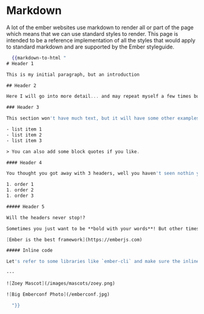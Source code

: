 # Markdown

A lot of the ember websites use markdown to render all or part of the page which means that we can use standard styles to render. This page is intended to be a reference implementation of all the styles that would apply to standard markdown and are supported by the Ember styleguide.

``` handlebars
  {{markdown-to-html "
# Header 1

This is my initial paragraph, but an introduction

## Header 2

Here I will go into more detail... and may repeat myself a few times but please don't hold that against me. Here I will go into more detail... and may repeat myself a few times but please don't hold that against me. Here I will go into more detail... and may repeat myself a few times but please don't hold that against me. Here I will go into more detail... and may repeat myself a few times but please don't hold that against me. Here I will go into more detail... and may repeat myself a few times but please don't hold that against me. 

### Header 3

This section won't have much text, but it will have some other examples! 

- list item 1
- list item 2
- list item 3

> You can also add some block quotes if you like.

#### Header 4

You thought you got away with 3 headers, well you haven't seen nothin yet!

1. order 1
1. order 2 
1. order 3

##### Header 5

Will the headers never stop!? 

Sometimes you just want to be **bold with your words**! But other times _you might feel a bit off center_. And if you're really bad you might feel **both at the _same_ time**

[Ember is the best framework](https://emberjs.com)

##### Inline code

Let's refer to some libraries like `ember-cli` and make sure the inline code styles are applied.

--- 

![Zoey Mascot](/images/mascots/zoey.png)

![Big Emberconf Photo](/emberconf.jpg)

  "}}
```

